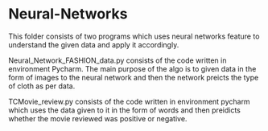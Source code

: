 # Neural-Networks

This folder consists of two programs which uses neural networks feature to understand the given data and apply it accordingly.

Neural_Network_FASHION_data.py consists of the code written in environment Pycharm. The main purpose of the algo is to given data in the form of images to the
neural network and then the network preicts the type of cloth as per data.

TCMovie_review.py consists of the code written in environment pycharm which uses the data given to it in the form of words and then preidicts whether the movie reviewed was positive or negative.
